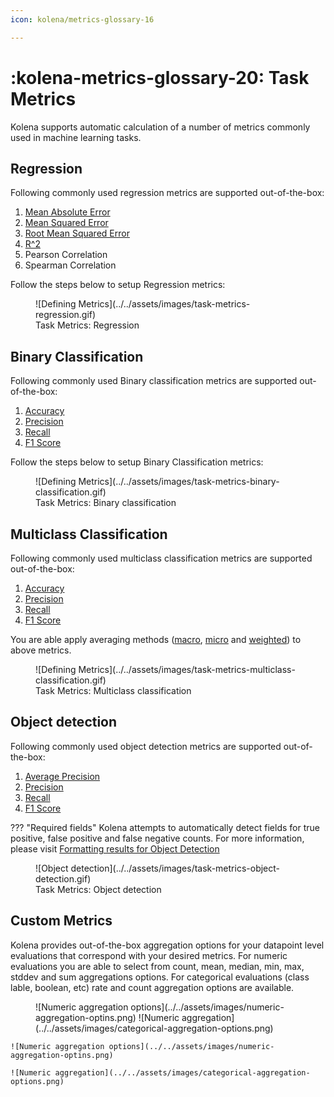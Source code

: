 ```yaml
---
icon: kolena/metrics-glossary-16

---
```


# :kolena-metrics-glossary-20: Task Metrics
Kolena supports automatic calculation of a number of metrics commonly used in machine learning tasks.

## Regression
Following commonly used regression metrics are supported out-of-the-box: 

1. [Mean Absolute Error](../../metrics/mean-absolute-error.md)
2. [Mean Squared Error](../../metrics/mean-squared-error.md)
3. [Root Mean Squared Error](../../metrics/root-mean-squared-error.md)
4. [R^2](../../metrics/coefficient-of-determination.md)
5. Pearson Correlation
6. Spearman Correlation

Follow the steps below to setup Regression metrics: 
<figure markdown>
![Defining Metrics](../../assets/images/task-metrics-regression.gif)
<figcaption>Task Metrics: Regression</figcaption>
</figure>

## Binary Classification
Following commonly used Binary classification metrics are supported out-of-the-box: 

1. [Accuracy](../../metrics/accuracy.md)
2. [Precision](../../metrics/precision.md)
3. [Recall](../../metrics/recall.md)
4. [F1 Score](../../metrics/f1-score.md)

Follow the steps below to setup Binary Classification metrics: 
<figure markdown>
![Defining Metrics](../../assets/images/task-metrics-binary-classification.gif)
<figcaption>Task Metrics: Binary classification</figcaption>
</figure>

## Multiclass Classification
Following commonly used multiclass classification metrics are supported out-of-the-box: 

1. [Accuracy](../../metrics/accuracy.md)
2. [Precision](../../metrics/precision.md)
3. [Recall](../../metrics/recall.md)
4. [F1 Score](../../metrics/f1-score.md)

You are able apply averaging methods ([macro](../../metrics/averaging-methods.md#macro-average), [micro](../../metrics/averaging-methods.md#micro-average) and [weighted](../../metrics/averaging-methods.md#weighted-average)) to above metrics.  

<figure markdown>
![Defining Metrics](../../assets/images/task-metrics-multiclass-classification.gif)
<figcaption>Task Metrics: Multiclass classification</figcaption>
</figure>

## Object detection
Following commonly used object detection metrics are supported out-of-the-box: 

1. [Average Precision](../../metrics/average-precision.md)
2. [Precision](../../metrics/precision.md)
3. [Recall](../../metrics/recall.md)
4. [F1 Score](../../metrics/f1-score.md)

??? "Required fields"
    Kolena attempts to automatically detect fields for true positive, false positive and false negative counts. For more information, please visit [Formatting results for Object Detection](../formatting-your-datasets.md#formatting-results-for-object-detection)


<figure markdown>
![Object detection](../../assets/images/task-metrics-object-detection.gif)
<figcaption>Task Metrics: Object detection</figcaption>
</figure>

## Custom Metrics
Kolena provides out-of-the-box aggregation options for your datapoint level evaluations that correspond with your desired metrics. For numeric evaluations you are able to select from count, mean, median, min, max, stddev and sum aggregations options. 
For categorical evaluations (class lable, boolean, etc) rate and count aggregation options are available.

<figure markdown>
    ![Numeric aggregation options](../../assets/images/numeric-aggregation-optins.png)
    ![Numeric aggregation](../../assets/images/categorical-aggregation-options.png)
</figure>

<div class="grid cards" markdown>
    
    ![Numeric aggregation options](../../assets/images/numeric-aggregation-optins.png)

    ![Numeric aggregation](../../assets/images/categorical-aggregation-options.png)
    
</dive>

